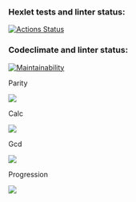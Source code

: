 ### Hexlet tests and linter status:
[![Actions Status](https://github.com/Exodzz/php-project-45/actions/workflows/hexlet-check.yml/badge.svg)](https://github.com/Exodzz/php-project-45/actions)

### Codeclimate and linter status:
[![Maintainability](https://api.codeclimate.com/v1/badges/25883c731ebc3a207227/maintainability)](https://codeclimate.com/github/Exodzz/php-project-45/maintainability)

[//]: # ([![Test Coverage]&#40;https://api.codeclimate.com/v1/badges/25883c731ebc3a207227/test_coverage&#41;]&#40;https://codeclimate.com/github/Exodzz/php-project-45/test_coverage&#41;)

Parity

<a href="https://asciinema.org/a/eRXhzNe7kUmHcfYFwSXqX4WRG" target="_blank"><img src="https://asciinema.org/a/eRXhzNe7kUmHcfYFwSXqX4WRG.svg"/></a>

Calc

<a href="https://asciinema.org/a/iyYo5x5PZUV2gQuRS1HnN9ndo" target="_blank"><img src="https://asciinema.org/a/iyYo5x5PZUV2gQuRS1HnN9ndo.svg"/></a>

Gcd

<a href="https://asciinema.org/a/x3zSI7tRQlJ3Fu3he0qR4dQnF" target="_blank"><img src="https://asciinema.org/a/x3zSI7tRQlJ3Fu3he0qR4dQnF.svg"/></a>

Progression

<a href="https://asciinema.org/a/zVjtEfhrGWhuUfm20LFWrgGFh" target="_blank"><img src="https://asciinema.org/a/zVjtEfhrGWhuUfm20LFWrgGFh.svg"/></a>
